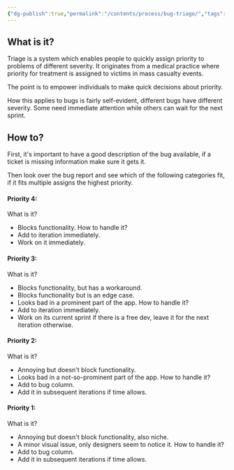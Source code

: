 ```yaml
---
{"dg-publish":true,"permalink":"/contents/process/bug-triage/","tags":["QA","Bugs","Triage","Process"]}
---
```



## What is it?

Triage is a system which enables people to quickly assign priority to problems of different severity. It originates from a medical practice where priority for treatment is assigned to victims in mass casualty events. 

The point is to empower individuals to make quick decisions about priority.

How this applies to bugs is fairly self-evident, different bugs have different severity. 
Some need immediate attention while others can wait for the next sprint.

## How to?

First, it's important to have a good description of the bug available, if a ticket is missing information make sure it gets it.

Then look over the bug report and see which of the following categories fit, if it fits multiple assigns the highest priority. 

#### Priority 4:
What is it?
- Blocks functionality.
How to handle it?
- Add to iteration immediately.
- Work on it immediately.

#### Priority 3:
What is it?
- Blocks functionality, but has a workaround.
- Blocks functionality but is an edge case.
- Looks bad in a prominent part of the app.
How to handle it?
- Add to iteration immediately.
- Work on its current sprint if there is a free dev, leave it for the next iteration otherwise.

#### Priority 2:
What is it?
- Annoying but doesn't block functionality.
- Looks bad in a not-so-prominent part of the app. 
How to handle it?
- Add to bug column.
- Add it in subsequent iterations if time allows.

#### Priority 1:
What is it?
- Annoying but doesn't block functionality, also niche. 
- A minor visual issue, only designers seem to notice it.
How to handle it?
- Add to bug column.
- Add it in subsequent iterations if time allows.
